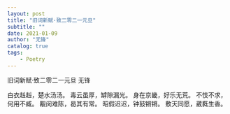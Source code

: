 ```yaml
---
layout: post
title: "旧词新赋·致二零二一元旦"
subtitle: ""
date: 2021-01-09
author: "无锋"
catalog: true
tags: 
    - Poetry
---
```

旧词新赋·致二零二一元旦
无锋

白衣赳赳，楚水汤汤。
毒云虽厚，罅隙漏光。
身在京畿，好乐无荒。
不忮不求，何用不臧。
觏闵难陈，曷其有常。
昭假迟迟，钟鼓锵锵。
敷天同愿，葳蕤生香。